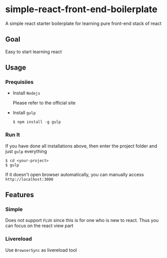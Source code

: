 # simple-react-front-end-boilerplate

A simple react starter boilerplate for learning pure front-end stack of react

## Goal

Easy to start learning react

## Usage

### Prequisiies

- Install `Nodejs`

  Please refer to the official site

- Install `gulp`

  ```
  $ npm install -g gulp
  ```

### Run It

If you have done all installations above, then enter the project folder and just `gulp` everything

```
$ cd <your-project>
$ gulp
```

If it doesn't open browser automatically, you can manually access `http://localhost:3000`

## Features

### Simple

Does not support `FLUX` since this is for one who is new to react. Thus you can focus on the react view part

### Livereload

Use `BrowserSync` as livereload tool